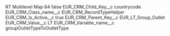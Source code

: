 <?xml version="1.0" encoding="UTF-8"?>
<CustomMetadata xmlns="http://soap.sforce.com/2006/04/metadata" xmlns:xsi="http://www.w3.org/2001/XMLSchema-instance" xmlns:xsd="http://www.w3.org/2001/XMLSchema">
    <label>RT Multilevel Map 64</label>
    <protected>false</protected>
    <values>
        <field>EUR_CRM_Child_Key__c</field>
        <value xsi:type="xsd:string">countrycode</value>
    </values>
    <values>
        <field>EUR_CRM_Class_name__c</field>
        <value xsi:type="xsd:string">EUR_CRM_RecordTypeHelper</value>
    </values>
    <values>
        <field>EUR_CRM_Is_Active__c</field>
        <value xsi:type="xsd:boolean">true</value>
    </values>
    <values>
        <field>EUR_CRM_Parent_Key__c</field>
        <value xsi:type="xsd:string">EUR_LT_Group_Outlet</value>
    </values>
    <values>
        <field>EUR_CRM_Value__c</field>
        <value xsi:type="xsd:string">LT</value>
    </values>
    <values>
        <field>EUR_CRM_Variable_name__c</field>
        <value xsi:type="xsd:string">groupOutletTypeToOutletType</value>
    </values>
</CustomMetadata>
